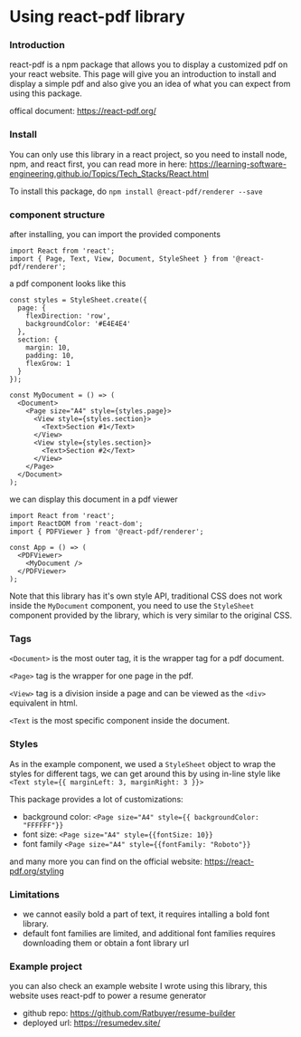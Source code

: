 # Using react-pdf library

### Introduction

react-pdf is a npm package that allows you to display a customized pdf on your react website. This page will give you an introduction to install and display a simple pdf and also give you an idea of what you can expect from using this package.

offical document: https://react-pdf.org/

### Install

You can only use this library in a react project, so you need to install node, npm, and react first, you can read more in here: https://learning-software-engineering.github.io/Topics/Tech_Stacks/React.html

To install this package, do `npm install @react-pdf/renderer --save`

### component structure

after installing, you can import the provided components

```
import React from 'react';
import { Page, Text, View, Document, StyleSheet } from '@react-pdf/renderer';
```

a pdf component looks like this

```
const styles = StyleSheet.create({
  page: {
    flexDirection: 'row',
    backgroundColor: '#E4E4E4'
  },
  section: {
    margin: 10,
    padding: 10,
    flexGrow: 1
  }
});

const MyDocument = () => (
  <Document>
    <Page size="A4" style={styles.page}>
      <View style={styles.section}>
        <Text>Section #1</Text>
      </View>
      <View style={styles.section}>
        <Text>Section #2</Text>
      </View>
    </Page>
  </Document>
);
```

we can display this document in a pdf viewer

```
import React from 'react';
import ReactDOM from 'react-dom';
import { PDFViewer } from '@react-pdf/renderer';

const App = () => (
  <PDFViewer>
    <MyDocument />
  </PDFViewer>
);
```

Note that this library has it's own style API, traditional CSS does not work inside the `MyDocument` component, you need to use the `StyleSheet` component provided by the library, which is very similar to the original CSS.

### Tags

`<Document>` is the most outer tag, it is the wrapper tag for a pdf document.

`<Page>` tag is the wrapper for one page in the pdf.

`<View>` tag is a division inside a page and can be viewed as the `<div>` equivalent in html.

`<Text` is the most specific component inside the document.

### Styles

As in the example component, we used a `StyleSheet` object to wrap the styles for different tags, we can get around this by using in-line style like `<Text style={{ marginLeft: 3, marginRight: 3 }}>`

This package provides a lot of customizations:

- background color: `<Page size="A4" style={{ backgroundColor: "FFFFFF"}}`
- font size: `<Page size="A4" style={{fontSize: 10}}`
- font family `<Page size="A4" style={{fontFamily: "Roboto"}}`

and many more you can find on the official website: https://react-pdf.org/styling

### Limitations

- we cannot easily bold a part of text, it requires intalling a bold font library.
- default font families are limited, and additional font families requires downloading them or obtain a font library url

### Example project

you can also check an example website I wrote using this library, this website uses react-pdf to power a resume generator

- github repo: https://github.com/Ratbuyer/resume-builder
- deployed url: https://resumedev.site/
